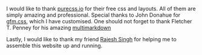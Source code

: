 I would like to thank [purecss.io](Purecss.io) for their free css and layouts. All of them are simply amazing and professional. Special thanks to John Donahue for [gfm.css](https://github.com/johnmdonahue/git_marked), which I have customised.
One should not forget to thank Fletcher T. Penney for his amazing [multimarkdown](https://github.com/fletcher/MultiMarkdown-4)

Lastly, I would like to thank my friend [Rajesh Singh](rajeshrinet.github.io) for helping me to assemble this website up and running.
